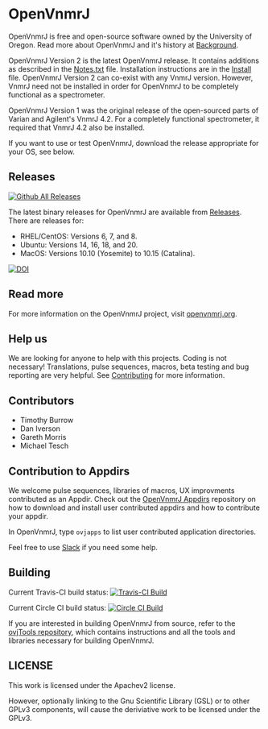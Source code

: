 # OpenVnmrJ

OpenVnmrJ is free and open-source software owned by the University of Oregon. Read more about OpenVnmrJ and it's history at [Background](http://openvnmrj.org/Background).

OpenVnmrJ Version 2 is the latest OpenVnmrJ release. It contains additions as described in the [Notes.txt](Notes.txt) file. Installation instructions are in the [Install](Install.md) file. OpenVnmrJ Version 2 can co-exist with any VnmrJ version. However, VnmrJ need not be installed in order for OpenVnmrJ to be completely functional as a spectrometer.

OpenVnmrJ Version 1 was the original release of the open-sourced parts of Varian and Agilent's VnmrJ 4.2.  For a completely functional spectrometer, it required that VnmrJ 4.2 also be installed.

If you want to use or test OpenVnmrJ, download the release appropriate for your OS, see below.  

## Releases
[![Github All Releases](https://img.shields.io/github/downloads/OpenVnmrJ/OpenVnmrJ/total.svg?maxAge=2592000?style=flat-square)]()  

The latest binary releases for OpenVnmrJ are available from [Releases](https://github.com/OpenVnmrJ/OpenVnmrJ/releases).  
There are releases for:
- RHEL/CentOS: Versions 6, 7, and 8.
- Ubuntu: Versions 14, 16, 18, and 20.
- MacOS: Versions 10.10 (Yosemite) to 10.15 (Catalina).

<a href="https://doi.org/10.5281/zenodo.4304999"><img src="https://zenodo.org/badge/DOI/10.5281/zenodo.4304999.svg" alt="DOI"></a>


## Read more

For more information on the OpenVnmrJ project, visit [openvnmrj.org](http://openvnmrj.org).

## Help us

We are looking for anyone to help with this projects. Coding is not necessary! Translations, pulse sequences, macros, beta testing and bug reporting are
very helpful. See [Contributing](http://openvnmrj.org/Contributing/) for more information.  

## Contributors
 * Timothy Burrow
 * Dan Iverson
 * Gareth Morris  
 * Michael Tesch

 
## Contribution to Appdirs

We welcome pulse sequences, libraries of macros, UX improvments contributed as an Appdir. Check out the [OpenVnmrJ Appdirs](https://github.com/OpenVnmrJ/appdirs) 
repository on how to download and install user contributed appdirs and how to contribute your appdir. 

In OpenVnmrJ, type `ovjapps` to list user contributed application directories.

Feel free to use [Slack](https://openvnmrj.slack.com/messages/appdirs/) if you need some help.  

## Building

Current Travis-CI build status:
[![Travis-CI Build](https://travis-ci.org/tesch1/OpenVnmrJ.svg?branch=master)](https://travis-ci.org/tesch1/OpenVnmrJ)

Current Circle CI build status:
[![Circle CI Build](https://circleci.com/gh/tesch1/OpenVnmrJ.svg?&style=shield&circle-token=43b262352b794300ba603dafbf6fc054e828e8b3)](https://circleci.com/gh/tesch1/OpenVnmrJ)

If you are interested in building OpenVnmrJ from source, refer to the
[ovjTools repository](https://github.com/OpenVnmrJ/ovjTools), which
contains instructions and all the tools and libraries necessary for
building OpenVnmrJ.

## LICENSE

This work is licensed under the Apachev2 license.  

However, optionally linking to the Gnu Scientific Library (GSL) or to other GPLv3 components, will cause the deriviative work to be licensed under the GPLv3.  
